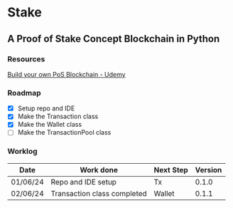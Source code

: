 # Stake

## A Proof of Stake Concept Blockchain in Python

### Resources

[Build your own PoS Blockchain - Udemy][def1]

[def1]: https://www.udemy.com/course/build-your-own-proof-of-stake-blockchain/learn/lecture/23315256#overview

### Roadmap

- [x] Setup repo and IDE
- [x] Make the Transaction class
- [x] Make the Wallet class
- [ ] Make the TransactionPool class

### Worklog

Date | Work done | Next Step | Version
-----|-----------|-----------|--------
01/06/24 | Repo and IDE setup | Tx | 0.1.0
02/06/24 | Transaction class completed | Wallet | 0.1.1